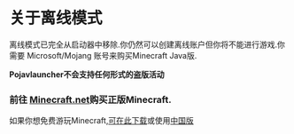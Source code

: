# 关于离线模式

离线模式已完全从启动器中移除.你仍然可以创建离线账户但你将不能进行游戏.你需要 Microsoft/Mojang 账号来购买Minecraft Java版.

**Pojavlauncher不会支持任何形式的盗版活动**

### 前往 [Minecraft.net](https://www.minecraft.net/)购买正版Minecraft.

如果你想免费游玩Minecraft,[可在此下载](https://www.minecraft.net/get-minecraft)或使用[中国版](https://mc.163.com/)
